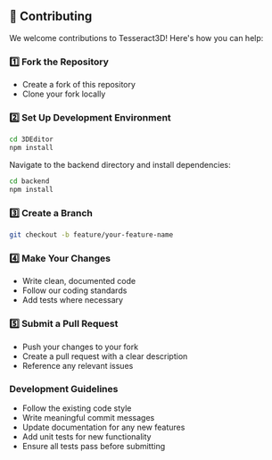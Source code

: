 
## 🤝 Contributing

We welcome contributions to Tesseract3D! Here's how you can help:

### 1️⃣ Fork the Repository
- Create a fork of this repository
- Clone your fork locally

### 2️⃣ Set Up Development Environment
```bash
cd 3DEditor
npm install
```

Navigate to the backend directory and install dependencies:
```bash
cd backend
npm install
```

### 3️⃣ Create a Branch
```bash
git checkout -b feature/your-feature-name
```

### 4️⃣ Make Your Changes
- Write clean, documented code
- Follow our coding standards
- Add tests where necessary

### 5️⃣ Submit a Pull Request
- Push your changes to your fork
- Create a pull request with a clear description
- Reference any relevant issues

### Development Guidelines

- Follow the existing code style
- Write meaningful commit messages
- Update documentation for any new features
- Add unit tests for new functionality
- Ensure all tests pass before submitting
